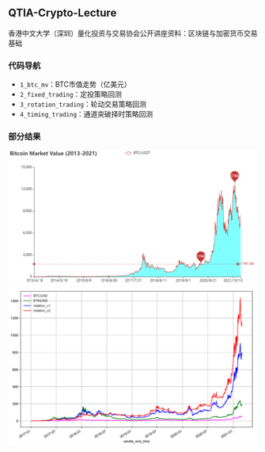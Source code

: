 ## QTIA-Crypto-Lecture
香港中文大学（深圳）量化投资与交易协会公开讲座资料：区块链与加密货币交易基础


### 代码导航
- `1_btc_mv`：BTC市值走势（亿美元）
- `2_fixed_trading`：定投策略回测
- `3_rotation_trading`：轮动交易策略回测
- `4_timing_trading`：通道突破择时策略回测

### 部分结果 
<div align=center>
<img src="./1_btc_mv/btc_mv_plot.png" width="800">

<img src="./3_rotation_trading/images/comparison.png" width="720">